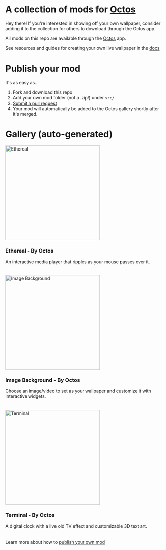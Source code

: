 
# A collection of mods for [Octos](https://github.com/underpig1/octos)

Hey there! If you're interested in showing off your own wallpaper, consider adding it to the collection for others to download through the Octos app.

All mods on this repo are available through the [Octos](https://github.com/underpig1/octos) app.

See resources and guides for creating your own live wallpaper in the [docs](https://underpig1.github.io/octos/docs/?t=installation)

# Publish your mod
It's as easy as...
1. Fork and download this repo
2. Add your own mod folder (not a .zip!) under `src/`
4. [Submit a pull request](https://docs.github.com/en/pull-requests/collaborating-with-pull-requests/proposing-changes-to-your-work-with-pull-requests/creating-a-pull-request-from-a-fork)
5. Your mod will automatically be added to the Octos gallery shortly after it's merged.

# Gallery (auto-generated)
<img src='ethereal.png' alt='Ethereal' width='300px'>

### Ethereal - By Octos
An interactive media player that ripples as your mouse passes over it.
<br>
<br>
<br>
<img src='imgbg.png' alt='Image Background' width='300px'>

### Image Background - By Octos
Choose an image/video to set as your wallpaper and customize it with interactive widgets.
<br>
<br>
<br>
<img src='terminal.png' alt='Terminal' width='300px'>

### Terminal - By Octos
A digital clock with a live old TV effect and customizable 3D text art.
<br>
<br>
<br>
Learn more about how to [publish your own mod](https://underpig1.github.io/octos/docs/?t=publish)